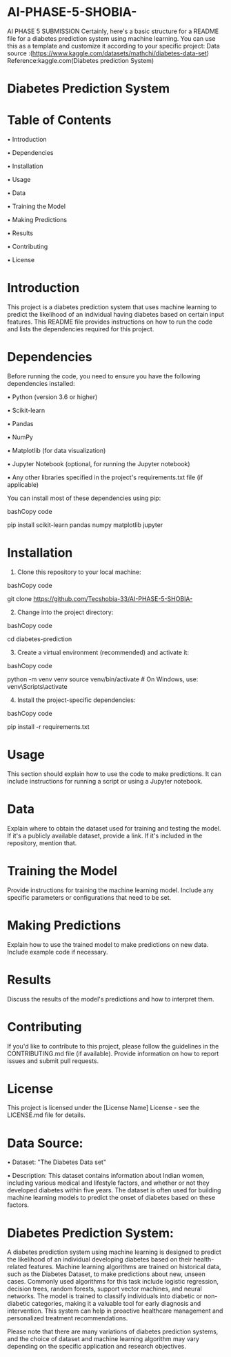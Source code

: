 # AI-PHASE-5-SHOBIA-
AI PHASE 5 SUBMISSION 
Certainly, here's a basic structure for a README file for a diabetes prediction system using machine learning. You can use this as a template and customize it according to your specific project:
Data source :(https://www.kaggle.com/datasets/mathchi/diabetes-data-set)
Reference:kaggle.com(Diabetes prediction System)

# Diabetes Prediction System

# Table of Contents

•	Introduction

•	Dependencies

•	Installation

•	Usage

•	Data

•	Training the Model

•	Making Predictions

•	Results

•	Contributing

•	License

# Introduction

This project is a diabetes prediction system that uses machine learning to predict the likelihood of an individual having diabetes based on certain input features. This README file provides instructions on how to run the code and lists the dependencies required for this project.

# Dependencies

Before running the code, you need to ensure you have the following dependencies installed:

•	Python (version 3.6 or higher)

•	Scikit-learn

•	Pandas

•	NumPy

•	Matplotlib (for data visualization)

•	Jupyter Notebook (optional, for running the Jupyter notebook)

•	Any other libraries specified in the project's requirements.txt file (if applicable)

You can install most of these dependencies using pip:

bashCopy code

pip install scikit-learn pandas numpy matplotlib jupyter 

# Installation

1.	Clone this repository to your local machine:

bashCopy code

git clone https://github.com/Tecshobia-33/AI-PHASE-5-SHOBIA-

2.	Change into the project directory:

bashCopy code

cd diabetes-prediction 

3.	Create a virtual environment (recommended) and activate it:

bashCopy code

python -m venv venv source venv/bin/activate # On Windows, use: venv\Scripts\activate 

4.	Install the project-specific dependencies:

bashCopy code

pip install -r requirements.txt 

# Usage

This section should explain how to use the code to make predictions. It can include instructions for running a script or using a Jupyter notebook.

# Data

Explain where to obtain the dataset used for training and testing the model. If it's a publicly available dataset, provide a link. If it's included in the repository, mention that.

# Training the Model

Provide instructions for training the machine learning model. Include any specific parameters or configurations that need to be set.

# Making Predictions

Explain how to use the trained model to make predictions on new data. Include example code if necessary.

# Results

Discuss the results of the model's predictions and how to interpret them.

# Contributing

If you'd like to contribute to this project, please follow the guidelines in the CONTRIBUTING.md file (if available). Provide information on how to report issues and submit pull requests.

# License

This project is licensed under the [License Name] License - see the LICENSE.md file for details.
# Data Source:

•	Dataset: "The Diabetes Data set"

•	Description: This dataset contains information about  Indian women, including various medical and lifestyle factors, and whether or not they developed diabetes within five years. The dataset is often used for building machine learning models to predict the onset of diabetes based on these factors.

# Diabetes Prediction System:
A diabetes prediction system using machine learning is designed to predict the likelihood of an individual developing diabetes based on their health-related features. Machine learning algorithms are trained on historical data, such as the Diabetes Dataset, to make predictions about new, unseen cases. Commonly used algorithms for this task include logistic regression, decision trees, random forests, support vector machines, and neural networks. The model is trained to classify individuals into diabetic or non-diabetic categories, making it a valuable tool for early diagnosis and intervention. This system can help in proactive healthcare management and personalized treatment recommendations.

Please note that there are many variations of diabetes prediction systems, and the choice of dataset and machine learning algorithm may vary depending on the specific application and research objectives.




